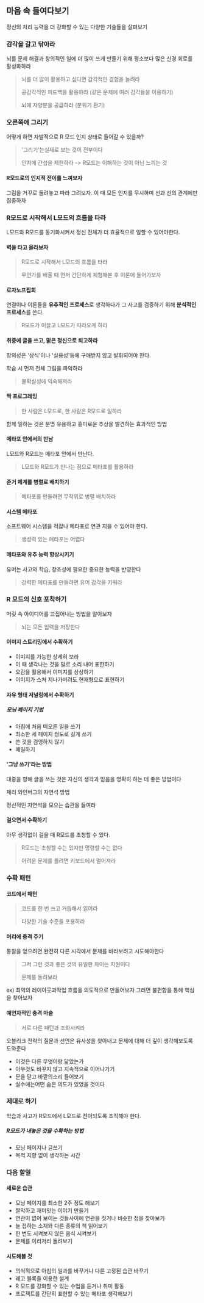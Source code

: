 ## 마음 속 들여다보기

정신의 처리 능력을 더 강화할 수 있는 다양한 기술들을 살펴보기

### 감각을 갈고 닦아라

뇌를 문제 해결과 창의적인 일에 더 많이 쓰게 만들기 위해 평소보다 많은 신경 회로를 활성화하라

> 뇌를 더 많이 활용하고 싶다면 감각적인 경험을 늘려라
>
> 공감각적인 피드백을 활용하라 (같은 문제에 여러 감각들을 이용하기)
>
> 뇌에 자양분을 공급하라 (분위기 환기)

### 오른쪽에 그리기

어떻게 하면 자발적으로 R 모드 인지 상태로  들어갈 수 있을까?

>'그리기'는실제로 보는 것이 전부이다
>
>인지에 간섭을 제한하라 -> R모드는 이해하는 것이 아닌 느끼는 것

#### R모드로의 인지적 전이를 느껴보자

그림을 거꾸로 돌려놓고 따라 그려보자. 이 때 모든 인지를 무시하며 선과 선의 관계에만 집중하자

### R모드로 시작해서 L모드의 흐름을 타라

L모드와 R모드를 동기화시켜서 정신 전체가 더 효율적으로 일할 수 있어야한다.

#### 벽을 타고 올라보자

> R모드로 시작해서 L모드의 흐름을 타라
>
> 무언가를 배울 때 먼저 간단하게 체험해본 후 이론에 들어가보자

#### 로자노프집회

연결이나 이론들을 **유추적인 프로세스**로 생각하다가 그 사고를 검증하기 위해 **분석적인 프로세스**를 쓴다.

> R모드가 이끌고 L모드가 따라오게 하라

#### 취중에 글을 쓰고, 맑은 정신으로 퇴고하라

창의성은 '상식'이나 '실용성'등에 구애받지 않고 발휘되어야 한다.

학습 시 먼저 전체 그림을 파악하라

> 불확실성에 익숙해져라

#### 짝 프로그래밍

> 한  사람은 L모드로, 한 사람은 R모드로 일하라

함께 일하는 것은 분명 유용하고 흥미로운 추상을 발견하는 효과적인 방법

#### 메타포 안에서의 만남

L모드와 R모드는 메타포 안에서 만난다.

> L모드와 R모드가 만나는 점으로 메타포를 활용하라

#### 준거 체계를 병렬로 배치하기

> 메타포를 만들려면 무작위로 병렬 배치하라

#### 시스템 메타포

소프트웨어 시스템을 적잟나 메타포로 연관 지을 수 있어야 한다.

> 생성력 있는 메타포는 어렵다

#### 메타포와 유추  능력 향상시키기

유머는 사고와 학습, 창조성에 필요한 중요한 능력을 반영한다

> 강력한 메타포를 만들려면 유머 감각을 키워라

### R 모드의 신호 포착하기

머릿 속 아이디어를 끄집어내는 방법을 알아보자

> 뇌는 모든 입력을 저장한다

#### 이미지 스트리밍에서 수확하기

* 이미지를 가능한 상세히 보라
* 이 때 생각나는 것을 말로 소리 내어 표한하기
* 오감을 활용해서 이미지를 상상하기
* 이미지가 스쳐 지나가버려도 현재형으로 표현하기

#### 자유 형태 저널링에서 수확하기

##### 모닝 페이지 기법

* 아침에 처음 떠오른 일을 쓰기
* 최소한 세 페이지 정도로 길게 쓰기
* 쓴 것을 검영하지 않기
* 매일하기

#### '그냥 쓰기'라는 방법

대중을 향해 글을 쓰는 것은 자신의 생각과 믿음을 명확히 하는 데 좋은 방법이다

제리 와인버그의 자연석 방법

정신적인 자연석을 모으는 습관을 들여라

#### 걸으면서 수확하기

아무 생각없이 걸을 때 R모드를 초청할 수 있다.

> R모드는 초청할 수는 있지만 명령할 수는 없다
>
> 어려운 문제를 풀려면 키보드에서 멀어져라

### 수확 패턴

#### 코드에서 패턴

> 코드를 한 번 쓰고 거듭해서 읽어라
>
> 다양한 기술 수준을 포용하라

#### 머리에 충격 주기

통찰을 얻으려면 완전히 다른 시각에서 문제를 바라보려고 시도해야한다

> 그저 그런 것과 좋은 것의 유일한 차이는 차원이다
>
> 문제를 돌려보라

ex) 최악의 레이아웃과작업 흐름을 의도적으로 만들어보자 그러면 불편함을 통해 핵심을 찾아보자

#### 예언자적인 충격 마술

> 서로 다른 패턴과 조화시켜라

오블리크 전략의 질문과 선언은 유사성을 찾아내고 문제에 대해  더 깊이 생각해보도록 도와준다

* 이것은  다른 무엇이랑 닮았는가
* 아무것도 바꾸지 않고 지속적으로 이어나가기
* 문을 닫고 바깥의소리 들어보기
* 실수에는어떤 숨은 의도가 있었을 것이다

### 제대로 하기

학습과 사고가 R모드에서 L모드로 전이되도록 조직해야 한다.

##### R모드가 내놓은 것을 수확하는 방법

* 모닝 페이지나 글쓰기
* 목적 지향 없이 생각하는 시간

### 다음 할일

#### 새로운 습관

* 모닝 페이지를 최소한 2주 정도 해보기
* 짤막하고 재미잇는 이야기 만들기
* 연관이 없어 보이는 것들사이에 연관을 짓거나 비슷한 점을 찾아보기
* 늘 접하는 소재와 다른 종류의 책 읽어보기
* 한 번도 시켜보지 않은 음식 시켜보기
* 문제를 이리저리 돌려보기

#### 시도해볼 것

* 의식적으로 아침의 일과를 바꾸거나 다른 고정된 습관 바꾸기
* 레고 블록을 이용한 설계
* R 모드를 강화할 수 있는 수업을 듣거나 취미 활동
* 프로젝트를 간단히 표현할 수 있는 메타포 생각해보기


